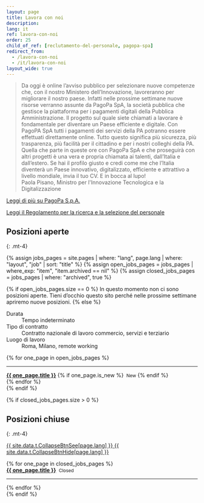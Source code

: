 ```yaml
---
layout: page
title: Lavora con noi
description:
lang: it
ref: lavora-con-noi
order: 25
child_of_ref: [reclutamento-del-personale, pagopa-spa]
redirect_from:
  - /lavora-con-noi
  - /it/lavora-con-noi
layout_wide: true
---
```


<blockquote class="blockquote small rounded p-4 lightgrey-bg-c1">
Da oggi è online l’avviso pubblico per selezionare nuove competenze che, con il nostro Ministero dell’Innovazione, lavoreranno per migliorare il nostro paese. Infatti nelle prossime settimane nuove risorse verranno assunte da PagoPa SpA, la società pubblica che gestisce la piattaforma per i pagamenti digitali della Pubblica Amministrazione. Il progetto sul quale siete chiamati a lavorare è fondamentale per diventare un Paese efficiente e digitale. Con PagoPA SpA tutti i pagamenti dei servizi della PA potranno essere effettuati direttamente online. Tutto questo significa più sicurezza, più trasparenza, più facilità per il cittadino e per i nostri colleghi della PA.
Quella che parte in queste ore con PagoPa SpA e che proseguirà con altri progetti è una vera e propria chiamata ai talenti, dall’Italia e dall’estero.
Se hai il profilo giusto e credi come me che l’Italia diventerà un Paese innovativo, digitalizzato, efficiente e attrattivo a livello mondiale, invia il tuo CV. E in bocca al lupo!
<footer class="blockquote-footer p-2">Paola Pisano, Ministro per l'Innovazione Tecnologica e la Digitalizzazione</footer>
</blockquote>

[Leggi di più su PagoPa S.p.A.](/it/pagopa-spa/)

[Leggi il Regolamento per la ricerca e la selezione del personale](Regolamento_selezione_personale.pdf)

## Posizioni aperte
{: .mt-4}

{% assign jobs_pages = site.pages | where: "lang", page.lang | where: "layout", "job" | sort: "title" %}
{% assign open_jobs_pages = jobs_pages | where_exp: "item", "item.archived == nil" %}
{% assign closed_jobs_pages = jobs_pages | where: "archived", true %}

{% if open_jobs_pages.size == 0 %}
In questo momento non ci sono posizioni aperte. Tieni d’occhio questo sito perché nelle prossime settimane apriremo nuove posizioni.
{% else %}
<dl class="row">
  <dt class="col-sm-3">Durata</dt>
  <dd class="col-sm-9">Tempo indeterminato</dd>

  <dt class="col-sm-3">Tipo di contratto</dt>
  <dd class="col-sm-9">Contratto nazionale di lavoro commercio, servizi e terziario</dd>

  <dt class="col-sm-3">Luogo di lavoro</dt>
  <dd class="col-sm-9">Roma, Milano, remote working</dd>
</dl>

<div class="jobpositions">
{% for one_page in open_jobs_pages %}
    <hr>
    <div>
    <a href="{{ one_page.url }}" title="{{ one_page.title }}"><b>{{ one_page.title }}</b></a>
    {% if one_page.is_new %}
        <span style="font-size:12px;">&nbsp;New</span>
    {% endif %}
    </div>
{% endfor %}
</div>
{% endif %}

{% if closed_jobs_pages.size > 0 %}
## Posizioni chiuse
{: .mt-4}

<a class="btn btn-primary btn-sm" role="button" data-toggle="collapse" href="#jobsarchive" aria-expanded="false"
  aria-controls="jobsarchive" id="jobsarchive-collapse">
  <span class="seeall">{{ site.data.t.CollapseBtnSee[page.lang] }}</span>
  <span class="hideall">{{ site.data.t.CollapseBtnHide[page.lang] }}</span>
</a>
<div class="jobpositions archived collapse" id="jobsarchive">
  {% for one_page in closed_jobs_pages %}
  <div>
    <a href="{{ one_page.url }}" title="{{ one_page.title }}"><b>{{ one_page.title }}</b></a> <span
      style="font-size:12px;">&nbsp;Closed</span>
  </div>
  <hr>
  {% endfor %}
</div>
{% endif %}
